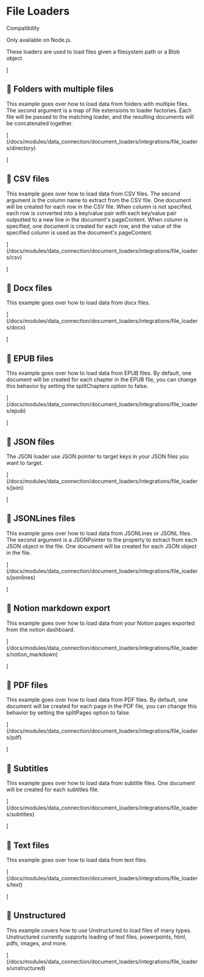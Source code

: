 File Loaders
============

Compatibility

Only available on Node.js.

These loaders are used to load files given a filesystem path or a Blob object.

[

📄️ Folders with multiple files
-------------------------------

This example goes over how to load data from folders with multiple files. The second argument is a map of file extensions to loader factories. Each file will be passed to the matching loader, and the resulting documents will be concatenated together.

](/docs/modules/data_connection/document_loaders/integrations/file_loaders/directory)

[

📄️ CSV files
-------------

This example goes over how to load data from CSV files. The second argument is the column name to extract from the CSV file. One document will be created for each row in the CSV file. When column is not specified, each row is converted into a key/value pair with each key/value pair outputted to a new line in the document's pageContent. When column is specified, one document is created for each row, and the value of the specified column is used as the document's pageContent.

](/docs/modules/data_connection/document_loaders/integrations/file_loaders/csv)

[

📄️ Docx files
--------------

This example goes over how to load data from docx files.

](/docs/modules/data_connection/document_loaders/integrations/file_loaders/docx)

[

📄️ EPUB files
--------------

This example goes over how to load data from EPUB files. By default, one document will be created for each chapter in the EPUB file, you can change this behavior by setting the splitChapters option to false.

](/docs/modules/data_connection/document_loaders/integrations/file_loaders/epub)

[

📄️ JSON files
--------------

The JSON loader use JSON pointer to target keys in your JSON files you want to target.

](/docs/modules/data_connection/document_loaders/integrations/file_loaders/json)

[

📄️ JSONLines files
-------------------

This example goes over how to load data from JSONLines or JSONL files. The second argument is a JSONPointer to the property to extract from each JSON object in the file. One document will be created for each JSON object in the file.

](/docs/modules/data_connection/document_loaders/integrations/file_loaders/jsonlines)

[

📄️ Notion markdown export
--------------------------

This example goes over how to load data from your Notion pages exported from the notion dashboard.

](/docs/modules/data_connection/document_loaders/integrations/file_loaders/notion_markdown)

[

📄️ PDF files
-------------

This example goes over how to load data from PDF files. By default, one document will be created for each page in the PDF file, you can change this behavior by setting the splitPages option to false.

](/docs/modules/data_connection/document_loaders/integrations/file_loaders/pdf)

[

📄️ Subtitles
-------------

This example goes over how to load data from subtitle files. One document will be created for each subtitles file.

](/docs/modules/data_connection/document_loaders/integrations/file_loaders/subtitles)

[

📄️ Text files
--------------

This example goes over how to load data from text files.

](/docs/modules/data_connection/document_loaders/integrations/file_loaders/text)

[

📄️ Unstructured
----------------

This example covers how to use Unstructured to load files of many types. Unstructured currently supports loading of text files, powerpoints, html, pdfs, images, and more.

](/docs/modules/data_connection/document_loaders/integrations/file_loaders/unstructured)